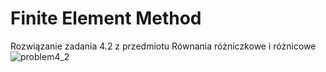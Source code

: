 # Finite Element Method
Rozwiązanie zadania 4.2 z przedmiotu Równania różniczkowe i różnicowe
![problem4_2](https://github.com/Krzysztof-Goluchowski/FiniteElementMethod/assets/131868100/baf3017a-8517-4092-a0a1-68ce3616f753)
